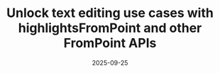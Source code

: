 ---
layout: article.njk
title: "Unlock text editing use cases with highlightsFromPoint and other FromPoint APIs "
tags: article
date: 2025-09-25
excerpt: "Announcing the CSS.highlights.highlightsFromPoint() API, which lets you retrieve which custom highlights live at a given point in the viewport, and which unlocks powerful text editing use cases, such as tooltips, context menus, and more."
thumbnail: "/assets/highlights-from-point.png"
altText: "A paragraph of text with multiple different highlights, including some which overlap. The user has clicked on an area of the text where highlights exist. A popup is displayed where the user clicked, listing the highlights that were found at this point."
external: https://blogs.windows.com/msedgedev/2025/09/25/unlock-text-editing-use-cases-with-highlightsfrompoint/
---
